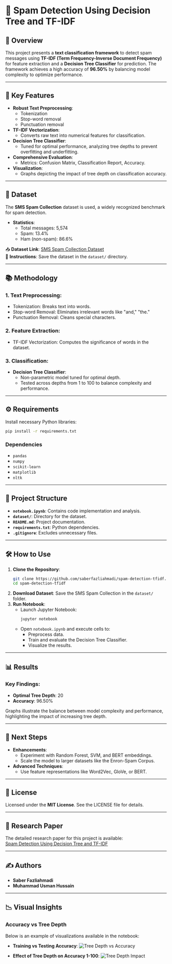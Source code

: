 # 📧 Spam Detection Using Decision Tree and TF-IDF

## 📌 Overview
This project presents a **text classification framework** to detect spam messages using **TF-IDF (Term Frequency-Inverse Document Frequency)** for feature extraction and a **Decision Tree Classifier** for prediction. The framework achieves a high accuracy of **96.50%** by balancing model complexity to optimize performance. 

---

## 🚀 Key Features
- **Robust Text Preprocessing**:
  - Tokenization
  - Stop-word removal
  - Punctuation removal
- **TF-IDF Vectorization**:
  - Converts raw text into numerical features for classification.
- **Decision Tree Classifier**:
  - Tuned for optimal performance, analyzing tree depths to prevent overfitting and underfitting.
- **Comprehensive Evaluation**:
  - Metrics: Confusion Matrix, Classification Report, Accuracy.
- **Visualization**:
  - Graphs depicting the impact of tree depth on classification accuracy.

---

## 📂 Dataset
The **SMS Spam Collection** dataset is used, a widely recognized benchmark for spam detection.  
- **Statistics**:
  - Total messages: 5,574  
  - Spam: 13.4%  
  - Ham (non-spam): 86.6%  

📥 **Dataset Link**: [SMS Spam Collection Dataset](https://archive.ics.uci.edu/ml/datasets/sms+spam+collection)  
📁 **Instructions**: Save the dataset in the `dataset/` directory.

---

## 📚 Methodology
### 1. **Text Preprocessing**:
   - Tokenization: Breaks text into words.
   - Stop-word Removal: Eliminates irrelevant words like "and," "the."
   - Punctuation Removal: Cleans special characters.
### 2. **Feature Extraction**:
   - TF-IDF Vectorization: Computes the significance of words in the dataset.
### 3. **Classification**:
   - **Decision Tree Classifier**:
     - Non-parametric model tuned for optimal depth.
     - Tested across depths from 1 to 100 to balance complexity and performance.

---

## ⚙️ Requirements
Install necessary Python libraries:
```bash
pip install -r requirements.txt
```

### Dependencies
- `pandas`
- `numpy`
- `scikit-learn`
- `matplotlib`
- `nltk`

---

## 📁 Project Structure
- **`notebook.ipynb`**: Contains code implementation and analysis.
- **`dataset/`**: Directory for the dataset.
- **`README.md`**: Project documentation.
- **`requirements.txt`**: Python dependencies.
- **`.gitignore`**: Excludes unnecessary files.

---

## 🛠️ How to Use
1. **Clone the Repository**:
   ```bash
   git clone https://github.com/saberfazliahmadi/spam-detection-tfidf.git
   cd spam-detection-tfidf
   ```
2. **Download Dataset**: Save the SMS Spam Collection in the `dataset/` folder.
3. **Run Notebook**:
   - Launch Jupyter Notebook:
     ```bash
     jupyter notebook
     ```
   - Open `notebook.ipynb` and execute cells to:
     - Preprocess data.
     - Train and evaluate the Decision Tree Classifier.
     - Visualize the results.

---

## 📊 Results
### Key Findings:
- **Optimal Tree Depth**: 20  
- **Accuracy**: 96.50%  

Graphs illustrate the balance between model complexity and performance, highlighting the impact of increasing tree depth.

---

## 🌟 Next Steps
- **Enhancements**:
  - Experiment with Random Forest, SVM, and BERT embeddings.
  - Scale the model to larger datasets like the Enron-Spam Corpus.
- **Advanced Techniques**:
  - Use feature representations like Word2Vec, GloVe, or BERT.

---

## 📜 License
Licensed under the **MIT License**. See the LICENSE file for details.

---

## 📖 Research Paper
The detailed research paper for this project is available:  
[Spam Detection Using Decision Tree and TF-IDF](https://github.com/saberfazliahmadi/spam-detection-tfidf/blob/main/docs/Spam_Detection_Paper.md)

---

## ✍️ Authors
- **Saber Fazliahmadi**  
- **Muhammad Usman Hussain**

---

## 📉 Visual Insights
### Accuracy vs Tree Depth
Below is an example of visualizations available in the notebook:

- **Training vs Testing Accuracy**:
  ![Tree Depth vs Accuracy](https://github.com/saberfazliahmadi/spam-detection-tfidf/images/Tree_Depth_vs_Accuracy.jpg)

- **Effect of Tree Depth on Accuracy 1-100**:
  ![Tree Depth Impact](https://github.com/saberfazliahmadi/spam-detection-tfidf/images/Effect_of_Tree_Depth_on_Accuracy_1_100.jpg)
```
